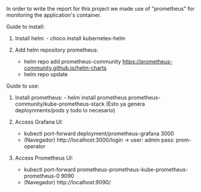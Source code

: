 In order to write the report for this project we made use of "prometheus" for monitoring the application's container.

Guide to install:

  1) Install helm:
    - choco install kubernetes-helm

  4) Add helm repository prometheus:
	  - helm repo add prometheus-community https://prometheus-community.github.io/helm-charts
	  - helm repo update

Guide to use:

  1) Install prometheus:
    	  - helm install prometheus prometheus-community/kube-prometheus-stack (Esto ya genera deploynments/pods y todo lo necesario)

  3) Access Grafana UI: 
	  - kubectl port-forward deployment/prometheus-grafana 3000
	  - (Navegador) http://localhost:3000/login  -> user: admin  pass: prom-operator

  4) Access Prometheus UI:
	  - kubectl port-forward prometheus-prometheus-kube-prometheus-prometheus-0 9090
	  - (Navegador) http://localhost:9090/
